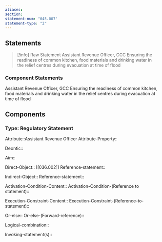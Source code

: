 ```yaml
---
aliases: 
section: 
statement-num: "045.007"
statement-type: "2"
---
```

## Statements 
> [!info] Raw Statement
> Assistant Revenue Officer, GCC Ensuring the readiness of common kitchen, food materials and drinking water in the relief centres during evacuation at time of flood  
> 

### Component Statements
Assistant Revenue Officer, GCC Ensuring the readiness of common kitchen, food materials and drinking water in the relief centres during evacuation at time of flood  
## Components
### Type: Regulatory Statement
Attribute::Assistant Revenue Officer 
Attribute-Property::

Deontic::

Aim::

Direct-Object:: [[036.002]]
	Reference-statement::

Indirect-Object::
	Reference-statement::

Activation-Condition-Content::
	Activation-Condition-(Reference to statement)::

Execution-Constraint-Content::
	Execution-Constraint-(Reference-to-statement)::

Or-else::
	Or-else-(Forward-reference)::

Logical-combination::

Invoking-statement(s)::